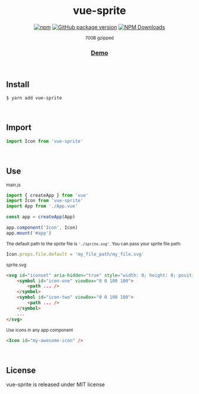 <div align="center">
<br>

# vue-sprite

[![npm](https://img.shields.io/npm/v/vue-sprite.svg?colorB=brightgreen)](https://www.npmjs.com/package/vue-sprite)
[![GitHub package version](https://img.shields.io/github/package-json/v/ux-ui-pro/vue-sprite.svg)](https://github.com/ux-ui-pro/vue-sprite)
[![NPM Downloads](https://img.shields.io/npm/dm/vue-sprite.svg?style=flat)](https://www.npmjs.org/package/vue-sprite)

<sup>700B gzipped</sup>

<h3><a href="https://p3jt9k.csb.app/">Demo</a></h3>
</div>
<br>

## Install
```
$ yarn add vue-sprite
```
<br>

## Import
```javascript
import Icon from 'vue-sprite'
```
<br>

## Use
<sub>main.js</sub>
```javascript
import { createApp } from 'vue'
import Icon from 'vue-sprite'
import App from './App.vue'

const app = createApp(App)

app.component('Icon', Icon)
app.mount('#app')
```
<sub>The default path to the sprite file is `'./sprite.svg'`. You can pass your sprite file path:</sub>
```javascript
Icon.props.file.default = 'my_file_path/my_file.svg'
```
<sub>sprite.svg</sub>
```HTML
<svg id="iconset" aria-hidden="true" style="width: 0; height: 0; position: absolute;">
	<symbol id="icon-one" viewBox="0 0 100 100">
		<path ... />
	</symbol>
	<symbol id="icon-two" viewBox="0 0 100 100">
		<path ... />
	</symbol>
	...
</svg>
```
<sub>Use icons in any app component</sub>
```html
<Icon id="my-awesome-icon" />
```
<br>

## License
vue-sprite is released under MIT license